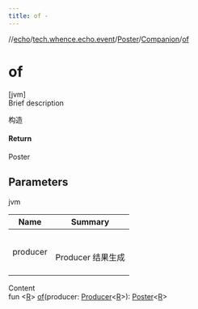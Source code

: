 ```yaml
---
title: of -
---
```

//[echo](../../../index.md)/[tech.whence.echo.event](../../index.md)/[Poster](../index.md)/[Companion](index.md)/[of](of.md)



# of  
[jvm]  
Brief description  


构造



#### Return  


Poster<R>



## Parameters  
  
jvm  
  
|  Name|  Summary| 
|---|---|
| producer| <br><br>Producer<R> 结果生成<br><br>
  
  
Content  
fun <[R](of.md)> [of](of.md)(producer: [Producer](../../../tech.whence.echo.function/-producer/index.md)<[R](of.md)>): [Poster](../index.md)<[R](of.md)>  



